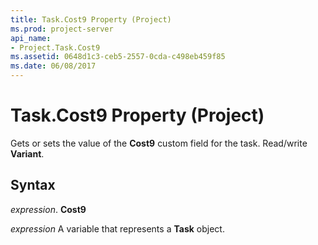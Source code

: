 ```yaml
---
title: Task.Cost9 Property (Project)
ms.prod: project-server
api_name:
- Project.Task.Cost9
ms.assetid: 0648d1c3-ceb5-2557-0cda-c498eb459f85
ms.date: 06/08/2017
---
```



# Task.Cost9 Property (Project)

Gets or sets the value of the  **Cost9** custom field for the task. Read/write **Variant**.


## Syntax

 _expression_. **Cost9**

 _expression_ A variable that represents a **Task** object.



